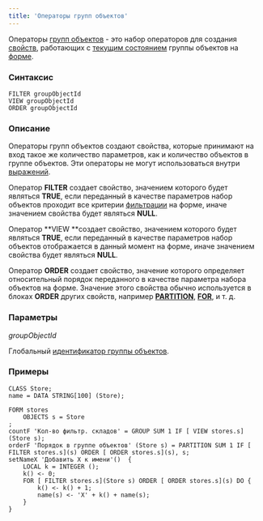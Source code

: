 ```yaml
---
title: 'Операторы групп объектов'
---
```


Операторы [групп объектов](Form_structure.md) - это набор операторов для создания [свойств](Properties.md), работающих с [текущим состоянием](Object_group_operations.md) группы объектов на [форме](Forms.md).

### Синтаксис

    FILTER groupObjectId
    VIEW groupObjectId
    ORDER groupObjectId

### Описание

Операторы групп объектов создают свойства, которые принимают на вход такое же количество параметров, как и количество объектов в группе объектов. Эти операторы не могут использоваться внутри [выражений](Expression.md).

Оператор **FILTER** создает свойство, значением которого будет являться **TRUE**, если переданный в качестве параметров набор объектов проходит все критерии [фильтрации](Form_structure.md#filters) на форме, иначе значением свойства будет являться **NULL**.

Оператор **VIEW **создает свойство, значением которого будет являться **TRUE**, если переданный в качестве параметров набор объектов отображается в данный момент на форме, иначе значением свойства будет являться **NULL**.

Оператор **ORDER** создает свойство, значение которого определяет относительный порядок переданного в качестве параметра набора объектов на форме. Значение этого свойства обычно используется в блоках **ORDER** других свойств, например **[PARTITION](PARTITION_operator.md)**, **[FOR](FOR_operator.md)**, и т. д.

### Параметры

*groupObjectId*

Глобальный [идентификатор группы объектов](IDs.md#groupobjectid-broken).

### Примеры


```lsf
CLASS Store;
name = DATA STRING[100] (Store);

FORM stores
    OBJECTS s = Store
;
countF 'Кол-во фильтр. складов' = GROUP SUM 1 IF [ VIEW stores.s](Store s);
orderF 'Порядок в группе объектов' (Store s) = PARTITION SUM 1 IF [ FILTER stores.s](s) ORDER [ ORDER stores.s](s), s;
setNameX 'Добавить X к имени'()  {
    LOCAL k = INTEGER ();
    k() <- 0;
    FOR [ FILTER stores.s](Store s) ORDER [ ORDER stores.s](s) DO {
        k() <- k() + 1;
        name(s) <- 'X' + k() + name(s);
    }
}
```

